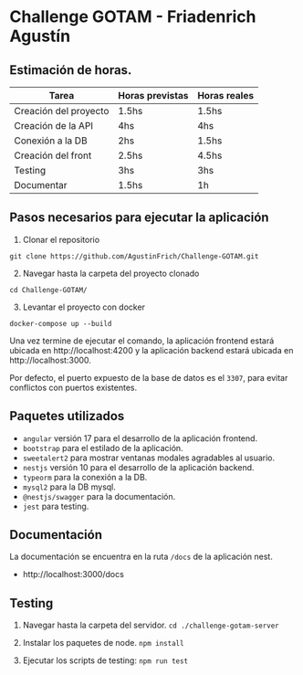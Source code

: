 # Challenge GOTAM - Friadenrich Agustín

## Estimación de horas.

|         Tarea          | Horas previstas | Horas reales |
|------------------------|-----------------|--------------|
| Creación del proyecto  |      1.5hs      |    1.5hs     |
| Creación de la API     |      4hs        |    4hs       |
| Conexión a la DB       |      2hs        |    1.5hs     |
| Creación del front     |      2.5hs      |    4.5hs     |
| Testing                |      3hs        |    3hs       |
| Documentar             |      1.5hs      |    1h        |

## Pasos necesarios para ejecutar la aplicación

1. Clonar el repositorio

`git clone https://github.com/AgustinFrich/Challenge-GOTAM.git`

2. Navegar hasta la carpeta del proyecto clonado

`cd Challenge-GOTAM/`

3. Levantar el proyecto con docker

`docker-compose up --build`

Una vez termine de ejecutar el comando, la aplicación frontend estará ubicada en http://localhost:4200 y la aplicación backend estará ubicada en http://localhost:3000.

Por defecto, el puerto expuesto de la base de datos es el `3307`, para evitar conflictos con puertos existentes.

## Paquetes utilizados

- `angular` versión 17 para el desarrollo de la aplicación frontend.
- `bootstrap` para el estilado de la aplicación.
- `sweetalert2` para mostrar ventanas modales agradables al usuario.
- `nestjs` versión 10 para el desarrollo de la aplicación backend.
- `typeorm` para la conexión a la DB.
- `mysql2` para la DB mysql.
- `@nestjs/swagger` para la documentación.
- `jest` para testing.

## Documentación

La documentación se encuentra en la ruta `/docs` de la aplicación nest. 
- http://localhost:3000/docs

## Testing
1. Navegar hasta la carpeta del servidor.
`cd ./challenge-gotam-server`

2. Instalar los paquetes de node. 
`npm install`

3. Ejecutar los scripts de testing:
`npm run test`
